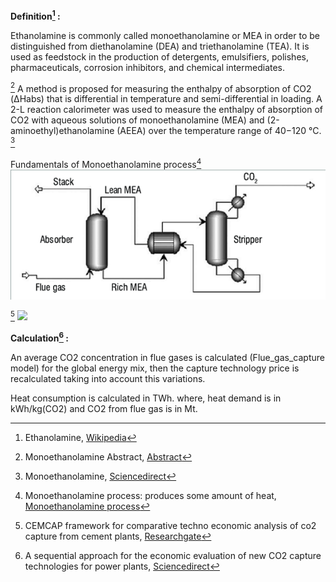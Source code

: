 **Definition[^1] :**

Ethanolamine is commonly called monoethanolamine or MEA in order to be distinguished from diethanolamine (DEA) and triethanolamine (TEA). It is used as feedstock in the production of detergents, emulsifiers, polishes, pharmaceuticals, corrosion inhibitors, and chemical intermediates.

[^4]
A method is proposed for measuring the enthalpy of absorption of CO2 (ΔHabs) that is differential in temperature and semi-differential in loading. A 2-L reaction calorimeter was used to measure the enthalpy of absorption of CO2 with aqueous solutions of monoethanolamine (MEA) and (2-aminoethyl)ethanolamine (AEEA) over the temperature range of 40−120 °C. [^5]

Fundamentals of Monoethanolamine process[^6]
![img.png](img.png)

[^2]
![](mea.PNG)

**Calculation[^3] :**

An average CO2 concentration in flue gases is calculated (Flue_gas_capture model) for the global energy mix, then the capture technology price is recalculated taking into account this variations.

Heat consumption is calculated in TWh. where, heat demand is in kWh/kg(CO2) and CO2 from flue gas is in Mt.


[^1]: Ethanolamine, [Wikipedia](https://en.wikipedia.org/wiki/Ethanolamine)

[^2]: CEMCAP framework for comparative techno economic analysis of co2 capture from cement plants, [Researchgate](https://www.researchgate.net/figure/Principle-of-MEA-absorption_fig5_320592056)

[^3]: A sequential approach for the economic evaluation of new CO2 capture technologies for power plants, [Sciencedirect](https://www.sciencedirect.com/science/article/pii/S1750583618307461?via%3Dihub)

[^4]: Monoethanolamine Abstract, [Abstract](https://pubs.acs.org/doi/abs/10.1021/ie0616489)

[^5]: Monoethanolamine, [Sciencedirect](https://www.sciencedirect.com/science/article/abs/pii/S0016236119320150)

[^6]: Monoethanolamine process: produces some amount of heat, [Monoethanolamine process](https://spiral.imperial.ac.uk/bitstream/10044/1/18081/1/Brand-CV-2013-PhD-Thesis.pdf)
